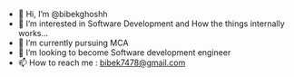 - 👋 Hi, I’m @bibekghoshh
- 👀 I’m interested in Software Development and How the things internally works...
- 🌱 I’m currently pursuing MCA
- 💞️ I’m looking to become Software development engineer 
- 📫 How to reach me : bibek7478@gmail.com

<!---
bibekghosh1/bibekghosh1 is a ✨ special ✨ repository because its `README.md` (this file) appears on your GitHub profile.
You can click the Preview link to take a look at your changes.
--->
